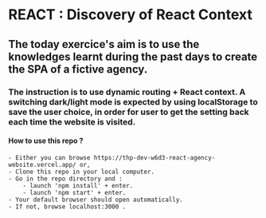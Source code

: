 # REACT : Discovery of React Context

## The today exercice's aim is to use the knowledges learnt during the past days to create the SPA of a fictive agency.
### The instruction is to use dynamic routing + React context. A switching dark/light mode is expected by using localStorage to save the user choice, in order for user to get the setting back each time the website is visited.

#### How to use this repo ?
    - Either you can browse https://thp-dev-w6d3-react-agency-website.vercel.app/ or, 
    - Clone this repo in your local computer.
    - Go in the repo directory and :
        - launch 'npm install' + enter.
        - launch 'npm start' + enter.
    - Your default browser should open automatically.
    - If not, browse localhost:3000 .